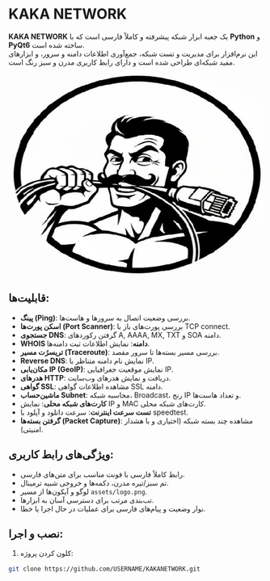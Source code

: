 # KAKA NETWORK

**KAKA NETWORK** یک جعبه ابزار شبکه پیشرفته و کاملاً فارسی است که با **Python** و **PyQt6** ساخته شده است.  
این نرم‌افزار برای مدیریت و تست شبکه، جمع‌آوری اطلاعات دامنه و سرور، و ابزارهای مفید شبکه‌ای طراحی شده است و دارای رابط کاربری مدرن و سبز رنگ است.

<p align="center">
  <img src="logo.jpg" alt="UI" width="600" height="400"/>
</p>

## قابلیت‌ها:
- **پینگ (Ping)**: بررسی وضعیت اتصال به سرورها و هاست‌ها.
- **اسکن پورت‌ها (Port Scanner)**: بررسی پورت‌های باز با TCP connect.
- **جستجوی DNS**: گرفتن رکوردهای A, AAAA, MX, TXT و SOA دامنه.
- **WHOIS دامنه**: نمایش اطلاعات ثبت دامنه‌ها.
- **تریسرُت مسیر (Traceroute)**: بررسی مسیر بسته‌ها تا سرور مقصد.
- **Reverse DNS**: نمایش نام دامنه متناظر با IP.
- **مکان‌یابی IP (GeoIP)**: نمایش موقعیت جغرافیایی IP.
- **هدرهای HTTP**: دریافت و نمایش هدرهای وب‌سایت.
- **گواهی SSL**: مشاهده اطلاعات گواهی SSL دامنه.
- **ماشین‌حساب Subnet**: محاسبه شبکه، Broadcast، رنج IP و تعداد هاست‌ها.
- **کارت‌های شبکه محلی**: نمایش IP و MAC کارت‌های شبکه محلی.
- **تست سرعت اینترنت**: سرعت دانلود و آپلود با speedtest.
- **گرفتن بسته‌ها (Packet Capture)**: مشاهده چند بسته شبکه (اختیاری و با هشدار امنیتی).

## ویژگی‌های رابط کاربری:
- رابط کاملاً فارسی با فونت مناسب برای متن‌های فارسی.
- تم سبز/تیره مدرن، دکمه‌ها و خروجی شبیه ترمینال.
- لوگو و آیکون‌ها از مسیر `assets/logo.png`.
- تب‌بندی مرتب برای دسترسی آسان به ابزارها.
- نوار وضعیت و پیام‌های فارسی برای عملیات در حال اجرا یا خطا.

## نصب و اجرا:
1. کلون کردن پروژه:
```bash
git clone https://github.com/USERNAME/KAKANETWORK.git


